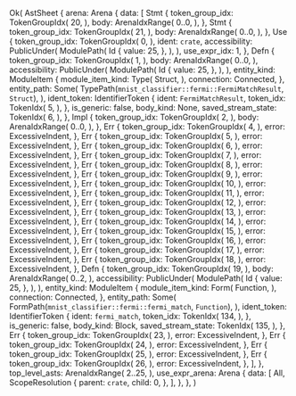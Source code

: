 Ok(
    AstSheet {
        arena: Arena {
            data: [
                Stmt {
                    token_group_idx: TokenGroupIdx(
                        20,
                    ),
                    body: ArenaIdxRange(
                        0..0,
                    ),
                },
                Stmt {
                    token_group_idx: TokenGroupIdx(
                        21,
                    ),
                    body: ArenaIdxRange(
                        0..0,
                    ),
                },
                Use {
                    token_group_idx: TokenGroupIdx(
                        0,
                    ),
                    ident: `crate`,
                    accessibility: PublicUnder(
                        ModulePath(
                            Id {
                                value: 25,
                            },
                        ),
                    ),
                    use_expr_idx: 1,
                },
                Defn {
                    token_group_idx: TokenGroupIdx(
                        1,
                    ),
                    body: ArenaIdxRange(
                        0..0,
                    ),
                    accessibility: PublicUnder(
                        ModulePath(
                            Id {
                                value: 25,
                            },
                        ),
                    ),
                    entity_kind: ModuleItem {
                        module_item_kind: Type(
                            Struct,
                        ),
                        connection: Connected,
                    },
                    entity_path: Some(
                        TypePath(`mnist_classifier::fermi::FermiMatchResult`, `Struct`),
                    ),
                    ident_token: IdentifierToken {
                        ident: `FermiMatchResult`,
                        token_idx: TokenIdx(
                            5,
                        ),
                    },
                    is_generic: false,
                    body_kind: None,
                    saved_stream_state: TokenIdx(
                        6,
                    ),
                },
                Impl {
                    token_group_idx: TokenGroupIdx(
                        2,
                    ),
                    body: ArenaIdxRange(
                        0..0,
                    ),
                },
                Err {
                    token_group_idx: TokenGroupIdx(
                        4,
                    ),
                    error: ExcessiveIndent,
                },
                Err {
                    token_group_idx: TokenGroupIdx(
                        5,
                    ),
                    error: ExcessiveIndent,
                },
                Err {
                    token_group_idx: TokenGroupIdx(
                        6,
                    ),
                    error: ExcessiveIndent,
                },
                Err {
                    token_group_idx: TokenGroupIdx(
                        7,
                    ),
                    error: ExcessiveIndent,
                },
                Err {
                    token_group_idx: TokenGroupIdx(
                        8,
                    ),
                    error: ExcessiveIndent,
                },
                Err {
                    token_group_idx: TokenGroupIdx(
                        9,
                    ),
                    error: ExcessiveIndent,
                },
                Err {
                    token_group_idx: TokenGroupIdx(
                        10,
                    ),
                    error: ExcessiveIndent,
                },
                Err {
                    token_group_idx: TokenGroupIdx(
                        11,
                    ),
                    error: ExcessiveIndent,
                },
                Err {
                    token_group_idx: TokenGroupIdx(
                        12,
                    ),
                    error: ExcessiveIndent,
                },
                Err {
                    token_group_idx: TokenGroupIdx(
                        13,
                    ),
                    error: ExcessiveIndent,
                },
                Err {
                    token_group_idx: TokenGroupIdx(
                        14,
                    ),
                    error: ExcessiveIndent,
                },
                Err {
                    token_group_idx: TokenGroupIdx(
                        15,
                    ),
                    error: ExcessiveIndent,
                },
                Err {
                    token_group_idx: TokenGroupIdx(
                        16,
                    ),
                    error: ExcessiveIndent,
                },
                Err {
                    token_group_idx: TokenGroupIdx(
                        17,
                    ),
                    error: ExcessiveIndent,
                },
                Err {
                    token_group_idx: TokenGroupIdx(
                        18,
                    ),
                    error: ExcessiveIndent,
                },
                Defn {
                    token_group_idx: TokenGroupIdx(
                        19,
                    ),
                    body: ArenaIdxRange(
                        0..2,
                    ),
                    accessibility: PublicUnder(
                        ModulePath(
                            Id {
                                value: 25,
                            },
                        ),
                    ),
                    entity_kind: ModuleItem {
                        module_item_kind: Form(
                            Function,
                        ),
                        connection: Connected,
                    },
                    entity_path: Some(
                        FormPath(`mnist_classifier::fermi::fermi_match`, `Function`),
                    ),
                    ident_token: IdentifierToken {
                        ident: `fermi_match`,
                        token_idx: TokenIdx(
                            134,
                        ),
                    },
                    is_generic: false,
                    body_kind: Block,
                    saved_stream_state: TokenIdx(
                        135,
                    ),
                },
                Err {
                    token_group_idx: TokenGroupIdx(
                        23,
                    ),
                    error: ExcessiveIndent,
                },
                Err {
                    token_group_idx: TokenGroupIdx(
                        24,
                    ),
                    error: ExcessiveIndent,
                },
                Err {
                    token_group_idx: TokenGroupIdx(
                        25,
                    ),
                    error: ExcessiveIndent,
                },
                Err {
                    token_group_idx: TokenGroupIdx(
                        26,
                    ),
                    error: ExcessiveIndent,
                },
            ],
        },
        top_level_asts: ArenaIdxRange(
            2..25,
        ),
        use_expr_arena: Arena {
            data: [
                All,
                ScopeResolution {
                    parent: `crate`,
                    child: 0,
                },
            ],
        },
    },
)